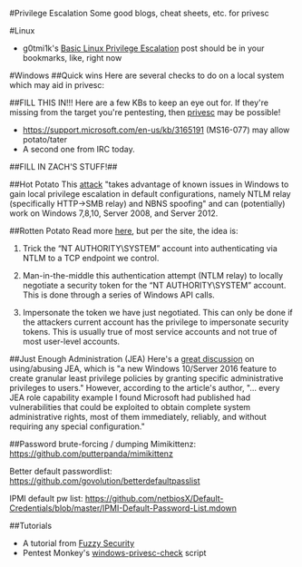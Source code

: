 #Privilege Escalation
Some good blogs, cheat sheets, etc. for privesc

#Linux
* g0tmi1k's [Basic Linux Privilege Escalation](https://blog.g0tmi1k.com/2011/08/basic-linux-privilege-escalation/) post should be in your bookmarks, like, right now

#Windows
##Quick wins
Here are several checks to do on a local system which may aid in privesc:

##FILL THIS IN!!!
Here are a few KBs to keep an eye out for.  If they're missing from the target you're pentesting, then [privesc](../../pentesting/netpen/privesc.md) may be possible!

* https://support.microsoft.com/en-us/kb/3165191 (MS16-077) may allow potato/tater
* A second one from IRC today.


##FILL IN ZACH'S STUFF!##


##Hot Potato
This [attack](https://foxglovesecurity.com/2016/01/16/hot-potato/) "takes advantage of known issues in Windows to gain local privilege escalation in default configurations, namely NTLM relay (specifically HTTP->SMB relay) and NBNS spoofing" and can (potentially) work on Windows 7,8,10, Server 2008, and Server 2012.

##Rotten Potato
Read more [here](https://foxglovesecurity.com/2016/09/26/rotten-potato-privilege-escalation-from-service-accounts-to-system/), but per the site, the idea is:

1. Trick the “NT AUTHORITY\SYSTEM” account into authenticating via NTLM to a TCP endpoint we control.

2. Man-in-the-middle this authentication attempt (NTLM relay) to locally negotiate a security token for the “NT AUTHORITY\SYSTEM” account. This is done through a series of Windows API calls.

3. Impersonate the token we have just negotiated. This can only be done if the attackers current account has the privilege to impersonate security tokens. This is usually true of most service accounts and not true of most user-level accounts. 

##Just Enough Administration (JEA)
Here's a [great discussion](https://www.scriptjunkie.us/2016/10/just-too-much-administration-breaking-jea-powershells-new-security-barrier/) on using/abusing JEA, which is "a new Windows 10/Server 2016 feature to create granular least privilege policies by granting specific administrative privileges to users."  However, according to the article's author, "... every JEA role capability example I found Microsoft had published had vulnerabilities that could be exploited to obtain complete system administrative rights, most of them immediately, reliably, and without requiring any special configuration."

##Password brute-forcing / dumping
Mimikittenz: https://github.com/putterpanda/mimikittenz

Better default passwordlist: https://github.com/govolution/betterdefaultpasslist

IPMI default pw list: https://github.com/netbiosX/Default-Credentials/blob/master/IPMI-Default-Password-List.mdown


##Tutorials
* A tutorial from [Fuzzy Security](http://www.fuzzysecurity.com/tutorials/16.html)
* Pentest Monkey's [windows-privesc-check](http://pentestmonkey.net/tools/windows-privesc-check) script
